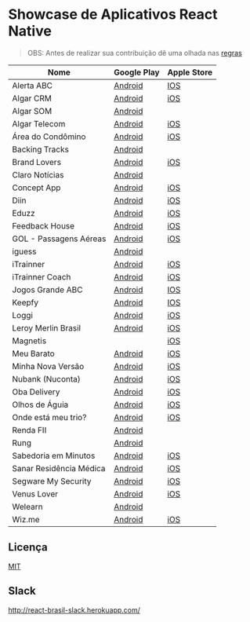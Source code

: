 # Showcase de Aplicativos React Native

> OBS: Antes de realizar sua contribuição dê uma olhada nas [regras](https://github.com/react-brasil/showcase-app/blob/master/CONTRIBUTING.md)

Nome | Google Play | Apple Store
------------ | ------- | ------------
Alerta ABC | [Android](https://play.google.com/store/apps/details?id=com.alertaabc&hl=en_US) | [IOS](https://itunes.apple.com/us/app/alerta-abc/id1342188911?mt=8)
Algar CRM | [Android](https://play.google.com/store/apps/details?id=com.algarcrmapp) | [iOS](https://itunes.apple.com/br/app/algar-crm/id1357141021)
Algar SOM | [Android](https://play.google.com/store/apps/details?id=algar.telecom.algarsom)
Algar Telecom | [Android](https://play.google.com/store/apps/details?id=algar.telecom.meusservicos) | [iOS](https://itunes.apple.com/br/app/algar-telecom/id997446874)
Área do Condômino | [Android](https://play.google.com/store/apps/details?id=com.condor.superlogica) | [iOS](https://itunes.apple.com/br/app/condominio-area-do-condomino/id1160849001)
Backing Tracks | [Android](https://play.google.com/store/apps/details?id=com.backing) | 
Brand Lovers | [Android](https://play.google.com/store/apps/details?id=com.brandlovers.app) | [iOS](https://itunes.apple.com/us/app/brand-lovers-descubra-seu/id1094374278)
Claro Notícias | [Android](https://play.google.com/store/apps/details?id=br.com.claronoticias)
Concept App | [Android](https://play.google.com/store/apps/details?id=com.sebrelacionamentomobile) | [iOS](https://itunes.apple.com/br/app/concept-app/id1412185846)
Diin | [Android](https://play.google.com/store/apps/details?id=com.diinapp&hl=en) | [iOS](https://itunes.apple.com/br/app/diin/id1412115004)
Eduzz | [Android](https://play.google.com/store/apps/details?id=com.eduzzmobile.mobile) | [iOS](https://itunes.apple.com/br/app/eduzz-negócios-digitais/id1079845439?mt=8)
Feedback House | [Android](https://play.google.com/store/apps/details?id=feedback.house.app) | [iOS](https://itunes.apple.com/us/app/feedback-house/id1205642710?mt=8)
GOL - Passagens Aéreas | [Android](https://play.google.com/store/apps/details?id=br.com.edeploy.gol.checkin.activities) | [iOS](https://itunes.apple.com/br/app/gol-passagens-a%C3%A9reas/id337961662?mt=8)
iguess | [Android](https://play.google.com/store/apps/details?id=com.br.iguess)
iTrainner | [Android](https://play.google.com/store/apps/details?id=com.app2sales.personalfit) | [iOS](https://itunes.apple.com/br/app/id1276408679?mt=8)
iTrainner Coach | [Android](https://play.google.com/store/apps/details?id=com.app2sales.personalfit.personal) | [iOS](https://itunes.apple.com/br/app/itrainner-personal-encontre-alunos-facilmente/id1276418309?mt=8)
Jogos Grande ABC | [Android](https://play.google.com/store/apps/details?id=com.jogosdointerior) | [IOS](https://itunes.apple.com/us/app/jogos-grande-abc/id1301568759?l=pt&ls=1&mt=8)
Keepfy | [Android](https://play.google.com/store/apps/details?id=com.keepfy) | [IOS](https://apps.apple.com/br/app/keepfy/id1463213513)
Loggi | [Android](https://play.google.com/store/apps/details?id=com.loggi.client&hl=pt) | [iOS](https://itunes.apple.com/br/app/loggi-entrega-em-1-toque/id879157764?mt=8)
Leroy Merlin Brasil | [Android](https://play.google.com/store/apps/details?id=br.com.leroymerlin&hl=pt_BR) | [iOS](https://apps.apple.com/br/app/leroy-merlin-brasil/id1470425305)
Magnetis | | [iOS](https://itunes.apple.com/us/app/magnetis-investimentos/id1318386376)
Meu Barato | [Android](https://play.google.com/store/apps/details?id=com.burnweb.meubarato) | [iOS](https://itunes.apple.com/us/app/meu-barato/id1050301663?l=pt&ls=1&mt=8)
Minha Nova Versão | [Android](https://play.google.com/store/apps/details?id=com.app2sales.minhanovaversao) | [iOS](https://itunes.apple.com/br/app/minha-nova-versão/id1322628663?mt=8)
Nubank (Nuconta) | [Android](https://play.google.com/store/apps/details?id=com.nu.production) | [iOS](https://itunes.apple.com/br/app/nubank/id814456780?mt=8)
Oba Delivery | [Android](https://play.google.com/store/apps/details?id=com.burnweb.obadelivery) | [iOS](https://itunes.apple.com/us/app/oba-delivery-entrega-de-comida/id1190549101?l=pt&ls=1&mt=8)
Olhos de Águia | [Android](https://play.google.com/store/apps/details?id=com.olhos) | [iOS](https://itunes.apple.com/br/app/olhos-de-águia/id1258595541?mt=8)
Onde está meu trio? | [Android](https://play.google.com/store/apps/details?id=com.ibahia.carnaval24h) | [iOS](https://itunes.apple.com/br/app/onde-esta-meu-trio/id594923404?mt=8)
Renda FII | [Android](https://play.google.com/store/apps/details?id=com.takamuralabs.meusfiis)
Rung | [Android](https://play.google.com/store/apps/details?id=br.com.rung) | 
Sabedoria em Minutos | [Android](https://play.google.com/store/apps/details?id=com.minutosdesabedoria) | [iOS](https://itunes.apple.com/br/app/sabedoria-em-minutos/id1276853147?mt=8)
Sanar Residência Médica | [Android](https://play.google.com/store/apps/details?id=br.com.editorasanar.residencia) | [iOS](https://itunes.apple.com/br/app/sanar-residência-médica/id1375384328?l=pt&ls=1&mt=8)
Segware My Security | [Android](https://play.google.com/store/apps/details?id=br.com.segware.mysecurity.views) | [iOS](https://apps.apple.com/us/app/my-security/id861375400?ls=18)
Venus Lover | [Android](https://play.google.com/store/apps/details?id=com.venuslover) | [iOS](https://itunes.apple.com/us/app/venus-lover/id1394115090)
Welearn | [Android](https://play.google.com/store/apps/details?id=co.welearnit.app) |
Wiz.me | [Android](https://play.google.com/store/apps/details?id=br.com.wizard.wizme&hl=pt_BR) | [iOS](https://itunes.apple.com/us/app/wiz-me/id1337784241?mt=8)
## Licença

[MIT](https://github.com/react-brasil/showcase-app-react-native/blob/master/LICENSE)

## Slack
http://react-brasil-slack.herokuapp.com/
